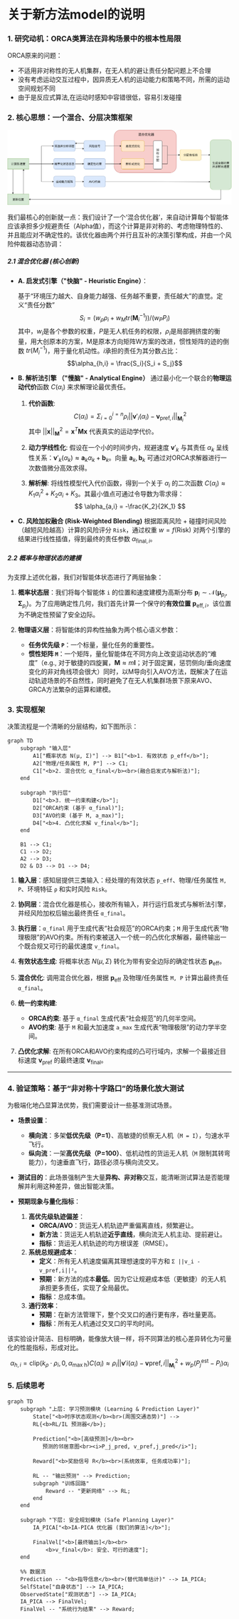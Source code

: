 # 关于新方法model的说明

### **1. 研究动机：ORCA类算法在异构场景中的根本性局限**

ORCA原来的问题：
- 不适用非对称性的无人机集群，在无人机的避让责任分配问题上不合理
- 没有考虑运动交互过程中，因异质无人机的运动能力和策略不同，所需的运动空间规划不同
- 由于是反应式算法,在运动时感知中容错很低，容易引发碰撞



### **2. 核心思想：一个混合、分层决策框架**

![alt text](model.png)

我们最核心的创新就一点：我们设计了一个‘混合优化器’，来自动计算每个智能体应该承担多少规避责任（Alpha值），而这个计算是非对称的、考虑物理特性的、并且能应对不确定性的。该优化器由两个并行且互补的决策引擎构成，并由一个风险仲裁器动态协调：

##### **2.1 混合优化器 (核心创新)**

*   **A. 启发式引擎（"快脑" - Heuristic Engine）**：

    基于“环境压力越大、自身能力越强、任务越不重要，责任越大”的直觉。定义“责任分数” 
    $$S_i = (w_\rho \rho_i + w_M \text{tr}(\mathbf{M}_i^{-1})) / (w_P P_i)$$
    其中，$w_i$是各个参数的权重，$P$是无人机任务的权限，$\rho_i$是局部拥挤度的衡量，用大创原本的方案，M是原本方向矩阵W方案的改进，惯性矩阵的迹的倒数 $tr(M_i^{-1})$，用于量化机动性。$i$承担的责任为其分数占比：
    $$\alpha_{h,i} = \frac{S_i}{S_i + S_j}$$

*   **B. 解析法引擎 （"慢脑" - Analytical Engine）**
    通过最小化一个联合的**物理运动代价**函数 $C(\alpha_i)$ 来求解理论最优责任。
    1.  **代价函数**:
        $$
        C(\alpha_i) = \Sigma_{i=0}^{i=n} \rho_i ||\mathbf{v}'_i(\alpha_i) - \mathbf{v}_{\text{pref},i}||^2_{\mathbf{M}_i}
        $$
        其中 $||\mathbf{x}||^2_\mathbf{M} = \mathbf{x}^T \mathbf{M} \mathbf{x}$ 代表真实的运动学代价。

    2.  **动力学线性化**: 假设在一个小的时间步内，规避速度 $\mathbf{v}'_k$ 与其责任 $\alpha_k$ 呈线性关系：$\mathbf{v}'_k(\alpha_k) \approx \mathbf{a}_k \alpha_k + \mathbf{b}_k$。向量 $\mathbf{a}_k, \mathbf{b}_k$ 可通过对ORCA求解器进行一次数值微分高效求得。

    3.  **解析解**: 将线性模型代入代价函数，得到一个关于 $\alpha_i$ 的二次函数 $C(\alpha_i) \approx K_1 \alpha_i^2 + K_2 \alpha_i + K_3$。其最小值点可通过令导数为零求得：
        $$
        \alpha_{a,i} = -\frac{K_2}{2K_1}
        $$

*   **C. 风险加权融合 (Risk-Weighted Blending)**
    根据距离风险 + 碰撞时间风险（越短风险越高）计算的风险评分 `Risk`，通过权重 $w = f(\text{Risk})$ 对两个引擎的结果进行线性插值，得到最终的责任参数 $\alpha_{\text{final},i}$。

##### **2.2 概率与物理状态的建模**

为支撑上述优化器，我们对智能体状态进行了两层抽象：

1.  **概率状态层**：我们将每个智能体 `i` 的位置和速度建模为高斯分布 $\mathbf{p}_i \sim \mathcal{N}(\boldsymbol{\mu}_{p_i}, \mathbf{\Sigma}_{p_i})$。为了应用确定性几何，我们首先计算一个保守的**有效位置** $\mathbf{p}_{\text{eff},i}$，该位置为不确定性预留了安全边际。
   
2.  **物理语义层**：将智能体的异构性抽象为两个核心语义参数：
    *   **任务优先级 `P`**：一个标量，量化任务的重要性。
    *   **惯性矩阵 `M`**：一个矩阵，量化智能体在不同方向上改变运动状态的“难度”（e.g., 对于敏捷的四旋翼，$\mathbf{M} \approx m\mathbf{I}$；对于固定翼，惩罚侧向/垂向速度变化的非对角线项会很大）同时，以M导向引入AVO方法，既解决了在运动轨迹场景的不自然性，同时避免了在无人机集群场景下原来AVO、GRCA方法繁杂的运算和建模。



### **3. 实现框架**

决策流程是一个清晰的分层结构，如下图所示：

```mermaid
graph TD
    subgraph "输入层"
        A1["概率状态 N(μ, Σ)"] --> B1["<b>1. 有效状态 p_eff</b>"];
        A2["物理/任务属性 M, P"] --> C1;
        C1["<b>2. 混合优化 α_final</b><br>(融合启发式与解析法)"];
    end
    
    subgraph "执行层"
        D1["<b>3. 统一约束构建</b>"];
        D2["ORCA约束 (基于 α_final)"];
        D3["AVO约束 (基于 M, a_max)"];
        D4["<b>4. 凸优化求解 v_final</b>"];
    end

    B1 --> C1;
    C1 --> D2;
    A2 --> D3;
    D2 & D3 --> D1 --> D4;
```

1.  **输入层**：感知层提供三类输入：经处理的有效状态 `p_eff`、物理/任务属性 `M, P`、环境特征 `ρ` 和实时风险 `Risk`。
2.  **协同层**：混合优化器是核心，接收所有输入，并行运行启发式与解析法引擎，并经风险加权后输出最终责任 `α_final`。
3.  **执行层**：`α_final` 用于生成代表“社会规范”的ORCA约束；`M` 用于生成代表“物理极限”的AVO约束。所有约束被送入一个统一的凸优化求解器，最终输出一个既合规又可行的最优速度 `v_final`。

1.  **有效状态生成**: 将概率状态 $N(\mu, \Sigma)$ 转化为带有安全边际的确定性状态 $\mathbf{p}_{\text{eff}}$。
2.  **混合优化**: 调用混合优化器，根据 $\mathbf{p}_{\text{eff}}$ 及物理/任务属性 `M, P` 计算出最终责任 `α_final`。
3.  **统一约束构建**:
    *   **ORCA约束**: 基于 `α_final` 生成代表“社会规范”的几何半空间。
    *   **AVO约束**: 基于 `M` 和最大加速度 `a_max` 生成代表“物理极限”的动力学半空间。
4.  **凸优化求解**: 在所有ORCA和AVO约束构成的凸可行域内，求解一个最接近目标速度 $\mathbf{v}_{\text{pref}}$ 的最终速度 $\mathbf{v}_{\text{final}}$。

---

### **4. 验证策略：基于“非对称十字路口”的场景化放大测试**

为极端化地凸显算法优势，我们需要设计一些基准测试场景。

*   **场景设置**：
    *   **横向流**：多架**低优先级（P=1）**、高敏捷的侦察无人机（`M = I`），匀速水平飞行。
    *   **纵向流**：一架**高优先级（P=100）**、低机动性的货运无人机（`M` 限制其转弯能力），匀速垂直飞行，路径必须与横向流交叉。
*   **测试目的**：此场景强制产生大量**异构、非对称**交互，能清晰测试算法是否能理解并利用这种差异，做出智能决策。

*   **预期现象与量化指标**：
    1.  **高优先级轨迹偏差**：
        *   **ORCA/AVO**：货运无人机轨迹严重偏离直线，频繁避让。
        *   **新方法**：货运无人机轨迹**近乎直线**，横向流无人机主动、提前避让。
        *   **指标**：货运无人机轨迹的均方根误差（RMSE）。
    2.  **系统总规避成本**：
        *   **定义**：所有无人机速度偏离其理想速度的平方和 `Σ ||v_i - v_pref,i||²`。
        *   **预期**：新方法的成本**最低**。因为它让规避成本低（更敏捷）的无人机承担更多责任，实现了全局最优。
        *   **指标**：总成本值。
    3.  **通行效率**：
        *   **预期**：在新方法管理下，整个交叉口的通行更有序，吞吐量更高。
        *   **指标**：所有无人机通过交叉口的平均时间。

该实验设计简洁、目标明确，能像放大镜一样，将不同算法的核心差异转化为可量化的性能指标，形成对比。
   
$$
\alpha_{h,i} = \text{clip}(k_\rho \cdot \rho_i, 0, \alpha_{\text{max {h}}})C(\alpha_i) \approx \rho_i ||\mathbf{v}'i(\alpha_i) - \mathbf{v}{\text{pref},i}||^2_{\mathbf{M}_i} + w_p (P_j^{\text{est}} - P_i) \alpha_i
$$


### **5. 后续思考**

```mermaid
graph TD
    subgraph "上层: 学习预测模块 (Learning & Prediction Layer)"
        State["<b>时序状态观测</b><br>(周围交通态势)"] -->
        RL{<b>RL/IL 预测器</b>};

        Prediction["<b>[高级预测]</b><br>
           预测的邻居意图<br><i>P_j_pred, v_pref,j_pred</i>"];

        Reward["<b>奖励信号 R</b><br>(系统效率, 任务成功率)"];
        
        RL -- "输出预测" --> Prediction;
        subgraph "训练回路"
            Reward -- "更新网络" --> RL;
        end
    end

    subgraph "下层: 安全规划模块 (Safe Planning Layer)"
        IA_PICA["<b>IA-PICA 优化器 (我们的算法)</b>"];
        
        FinalVel["<b>[最终输出]</b><br>
            <b>v_final</b>: 安全、可行的速度"];
    end
    
    %% 数据流
    Prediction -- "<b>指导信息</b><br>(替代简单估计)" --> IA_PICA;
    SelfState["自身状态"] --> IA_PICA;
    ObservedState["观测状态"] --> IA_PICA;
    IA_PICA --> FinalVel;
    FinalVel -- "系统行为结果" --> Reward;
```